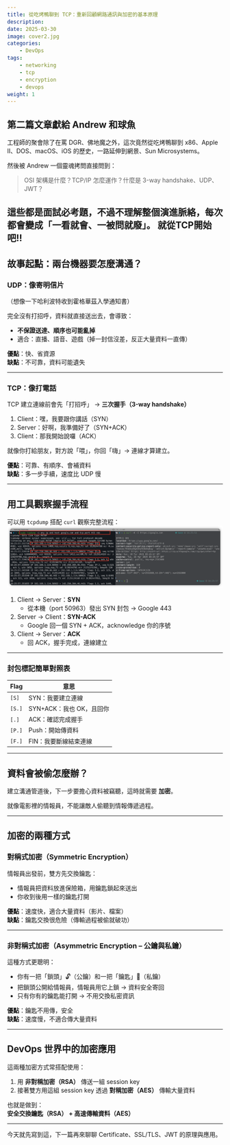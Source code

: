 ```yaml
---
title: 從吃烤鴨聊到 TCP：重新回顧網路通訊與加密的基本原理
description: 
date: 2025-03-30
image: cover2.jpg
categories: 
    - DevOps
tags:
    - networking
    - tcp
    - encryption
    - devops
weight: 1
---
```


## 第二篇文章獻給 Andrew 和球魚

工程師的聚會除了在罵 DGR、佛地魔之外，這次竟然從吃烤鴨聊到 x86、Apple II、DOS、macOS、iOS 的歷史，一路延伸到網景、Sun Microsystems。

然後被 Andrew 一個靈魂拷問直接問到：
> OSI 架構是什麼？TCP/IP 怎麼運作？什麼是 3-way handshake、UDP、JWT？

這些都是面試必考題，不過不理解整個演進脈絡，每次都會變成「一看就會、一被問就廢」。
就從TCP開始吧!!
---

## 故事起點：兩台機器要怎麼溝通？

### UDP：像寄明信片  
（想像一下哈利波特收到霍格華茲入學通知書）

完全沒有打招呼，資料就直接送出去，會導致：

- **不保證送達、順序也可能亂掉**
- 適合：直播、語音、遊戲（掉一封信沒差，反正大量資料一直傳）

**優點**：快、省資源  
**缺點**：不可靠，資料可能遺失

---

### TCP：像打電話

TCP 建立連線前會先「打招呼」 → **三次握手（3-way handshake）**

1. Client：嘿，我要跟你講話（SYN）
2. Server：好啊，我準備好了（SYN+ACK）
3. Client：那我開始說囉（ACK）

就像你打給朋友，對方說「喂」，你回「嗨」→ 連線才算建立。

**優點**：可靠、有順序、會補資料  
**缺點**：多一步手續，速度比 UDP 慢

---

## 用工具觀察握手流程

可以用 `tcpdump` 搭配 `curl` 觀察完整流程：
![TCP 3-way handshake](3-way_handshake.png)

1. Client → Server：**SYN**  
   - 從本機（port 50963）發出 SYN 封包 → Google 443
2. Server → Client：**SYN-ACK**  
   - Google 回一個 SYN + ACK，acknowledge 你的序號
3. Client → Server：**ACK**  
   - 回 ACK，握手完成，連線建立

---

### 封包標記簡單對照表

| Flag | 意思 |
|------|------|
| `[S]`   | SYN：我要建立連線 |
| `[S.]`  | SYN+ACK：我也 OK，且回你 |
| `[.]`   | ACK：確認完成握手 |
| `[P.]`  | Push：開始傳資料 |
| `[F.]`  | FIN：我要斷線結束連線 |

---

## 資料會被偷怎麼辦？

建立溝通管道後，下一步要擔心資料被竊聽，這時就需要 **加密**。

就像電影裡的情報員，不能讓敵人偷聽到情報傳遞過程。

---

## 加密的兩種方式

### 對稱式加密（Symmetric Encryption）

情報員出發前，雙方先交換鑰匙：

- 情報員把資料放進保險箱，用鑰匙鎖起來送出
- 你收到後用一樣的鑰匙打開

**優點**：速度快，適合大量資料（影片、檔案）  
**缺點**：鑰匙交換很危險（傳輸過程被偷就破功）

---

### 非對稱式加密（Asymmetric Encryption – 公鑰與私鑰）

這種方式更聰明：

- 你有一把「鎖頭」🔓（公鑰）和一把「鑰匙」🔐（私鑰）
- 把鎖頭公開給情報員，情報員用它上鎖 → 資料安全寄回
- 只有你有的鑰匙能打開 → 不用交換私密資訊

**優點**：鑰匙不用傳，安全  
**缺點**：速度慢，不適合傳大量資料

---

## DevOps 世界中的加密應用

這兩種加密方式常搭配使用：

1. 用 **非對稱加密（RSA）** 傳送一組 session key  
2. 接著雙方用這組 session key 透過 **對稱加密（AES）** 傳輸大量資料

也就是做到：  
**安全交換鑰匙（RSA） + 高速傳輸資料（AES）**

---

今天就先寫到這，下一篇再來聊聊 Certificate、SSL/TLS、JWT 的原理與應用。